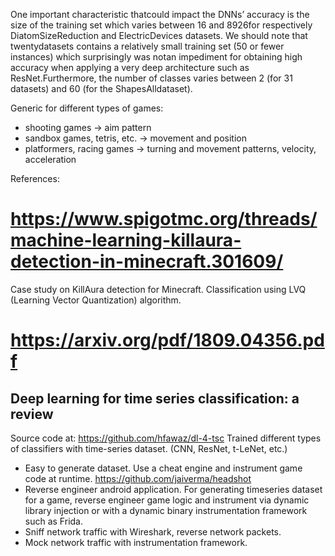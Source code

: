 One important characteristic thatcould impact the DNNs’ accuracy is the size of the training set which varies between 16 and 8926for  respectively  DiatomSizeReduction  and  ElectricDevices  datasets.  We  should  note  that  twentydatasets contains a relatively small training set (50 or fewer instances) which surprisingly was notan impediment for obtaining high accuracy when applying a very deep architecture such as ResNet.Furthermore, the number of classes varies between 2 (for 31 datasets) and 60 (for the ShapesAlldataset).

Generic for different types of games:
- shooting games -> aim pattern
- sandbox games, tetris, etc. -> movement and position
- platformers, racing games -> turning and movement patterns, velocity, acceleration

References:

# https://www.spigotmc.org/threads/machine-learning-killaura-detection-in-minecraft.301609/
Case study on KillAura detection for Minecraft. Classification using LVQ (Learning Vector Quantization) algorithm.

# https://arxiv.org/pdf/1809.04356.pdf
## Deep learning for time series classification: a review
Source code at: https://github.com/hfawaz/dl-4-tsc
Trained different types of classifiers with time-series dataset. (CNN, ResNet, t-LeNet, etc.)

- Easy to generate dataset. Use a cheat engine and instrument game code at runtime. https://github.com/jaiverma/headshot
- Reverse engineer android application. For generating timeseries dataset for a game, reverse engineer game logic and instrument via dynamic library injection or with a dynamic binary instrumentation framework such as Frida.
- Sniff network traffic with Wireshark, reverse network packets.
- Mock network traffic with instrumentation framework.
